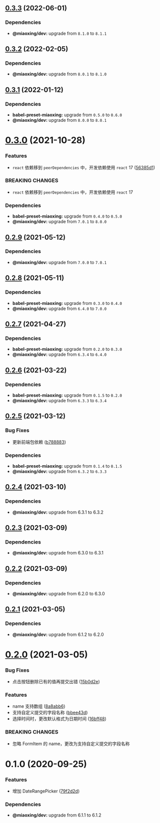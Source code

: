 ## [0.3.3](https://github.com/miaoxing/mxjs-a-date-range-picker/compare/v0.3.2...v0.3.3) (2022-06-01)





### Dependencies

* **@miaoxing/dev:** upgrade from `8.1.0` to `8.1.1`

## [0.3.2](https://github.com/miaoxing/mxjs-a-date-range-picker/compare/v0.3.1...v0.3.2) (2022-02-05)





### Dependencies

* **@miaoxing/dev:** upgrade from `8.0.1` to `8.1.0`

## [0.3.1](https://github.com/miaoxing/mxjs-a-date-range-picker/compare/v0.3.0...v0.3.1) (2022-01-12)





### Dependencies

* **babel-preset-miaoxing:** upgrade from `0.5.0` to `0.6.0`
* **@miaoxing/dev:** upgrade from `8.0.0` to `8.0.1`

# [0.3.0](https://github.com/miaoxing/mxjs-a-date-range-picker/compare/v0.2.9...v0.3.0) (2021-10-28)


### Features

* `react` 依赖移到 `peerDependencies` 中，开发依赖使用 `react` 17 ([56385d1](https://github.com/miaoxing/mxjs-a-date-range-picker/commit/56385d1400ac49cf00f4d3b32c31e1b1065397d0))


### BREAKING CHANGES

* `react` 依赖移到 `peerDependencies` 中，开发依赖使用 `react` 17





### Dependencies

* **babel-preset-miaoxing:** upgrade from `0.4.0` to `0.5.0`
* **@miaoxing/dev:** upgrade from `7.0.1` to `8.0.0`

## [0.2.9](https://github.com/miaoxing/mxjs-a-date-range-picker/compare/v0.2.8...v0.2.9) (2021-05-12)





### Dependencies

* **@miaoxing/dev:** upgrade from `7.0.0` to `7.0.1`

## [0.2.8](https://github.com/miaoxing/mxjs-a-date-range-picker/compare/v0.2.7...v0.2.8) (2021-05-11)





### Dependencies

* **babel-preset-miaoxing:** upgrade from `0.3.0` to `0.4.0`
* **@miaoxing/dev:** upgrade from `6.4.0` to `7.0.0`

## [0.2.7](https://github.com/miaoxing/mxjs-a-date-range-picker/compare/v0.2.6...v0.2.7) (2021-04-27)





### Dependencies

* **babel-preset-miaoxing:** upgrade from `0.2.0` to `0.3.0`
* **@miaoxing/dev:** upgrade from `6.3.4` to `6.4.0`

## [0.2.6](https://github.com/miaoxing/mxjs-a-date-range-picker/compare/v0.2.5...v0.2.6) (2021-03-22)





### Dependencies

* **babel-preset-miaoxing:** upgrade from `0.1.5` to `0.2.0`
* **@miaoxing/dev:** upgrade from `6.3.3` to `6.3.4`

## [0.2.5](https://github.com/miaoxing/mxjs-a-date-range-picker/compare/v0.2.4...v0.2.5) (2021-03-12)


### Bug Fixes

* 更新前端包依赖 ([b788883](https://github.com/miaoxing/mxjs-a-date-range-picker/commit/b7888834def6733bcd9db1cf7ebaad42c4da6a91))





### Dependencies

* **babel-preset-miaoxing:** upgrade from `0.1.4` to `0.1.5`
* **@miaoxing/dev:** upgrade from `6.3.2` to `6.3.3`

## [0.2.4](https://github.com/miaoxing/mxjs-a-date-range-picker/compare/v0.2.3...v0.2.4) (2021-03-10)





### Dependencies

* **@miaoxing/dev:** upgrade from 6.3.1 to 6.3.2

## [0.2.3](https://github.com/miaoxing/mxjs-a-date-range-picker/compare/v0.2.2...v0.2.3) (2021-03-09)





### Dependencies

* **@miaoxing/dev:** upgrade from 6.3.0 to 6.3.1

## [0.2.2](https://github.com/miaoxing/mxjs-a-date-range-picker/compare/v0.2.1...v0.2.2) (2021-03-09)





### Dependencies

* **@miaoxing/dev:** upgrade from 6.2.0 to 6.3.0

## [0.2.1](https://github.com/miaoxing/mxjs-a-date-range-picker/compare/v0.2.0...v0.2.1) (2021-03-05)





### Dependencies

* **@miaoxing/dev:** upgrade from 6.1.2 to 6.2.0

# [0.2.0](https://github.com/miaoxing/mxjs-a-date-range-picker/compare/v0.1.0...v0.2.0) (2021-03-05)


### Bug Fixes

* 点击按钮删除已有的值再提交出错 ([15b0d2e](https://github.com/miaoxing/mxjs-a-date-range-picker/commit/15b0d2eb17d6d73050bd4596798d806687acd246))


### Features

* name 支持数组 ([8a8abb6](https://github.com/miaoxing/mxjs-a-date-range-picker/commit/8a8abb639e05c49056d4b4fd974a2ba5603a6560))
* 支持自定义提交的字段名称 ([bbee43d](https://github.com/miaoxing/mxjs-a-date-range-picker/commit/bbee43d7469dc6f1fb18957bb4165f2d257ec8f2))
* 选择时间时，更改默认格式为日期时间 ([16bff48](https://github.com/miaoxing/mxjs-a-date-range-picker/commit/16bff48793f41eebc8979c8787d84586f2898d79))


### BREAKING CHANGES

* 忽略 FormItem 的 name，更改为支持自定义提交的字段名称

# 0.1.0 (2020-09-25)


### Features

* 增加 DateRangePicker ([79f2d2d](https://github.com/miaoxing/mxjs-a-date-range-picker/commit/79f2d2de72ebc6363ab681661fec265d27f02b01))





### Dependencies

* **@miaoxing/dev:** upgrade from 6.1.1 to 6.1.2
